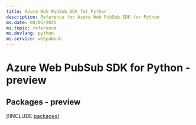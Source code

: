 ```yaml
---
title: Azure Web PubSub SDK for Python
description: Reference for Azure Web PubSub SDK for Python
ms.date: 08/05/2025
ms.topic: reference
ms.devlang: python
ms.service: webpubsub
---
```

# Azure Web PubSub SDK for Python - preview
## Packages - preview
[!INCLUDE [packages](web-pubsub-index.md)]